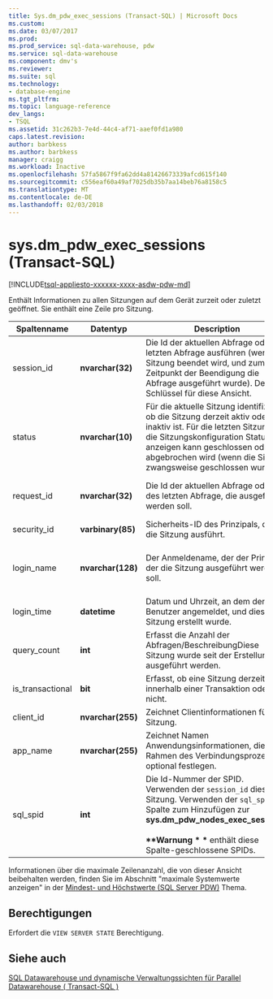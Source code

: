 ```yaml
---
title: Sys.dm_pdw_exec_sessions (Transact-SQL) | Microsoft Docs
ms.custom: 
ms.date: 03/07/2017
ms.prod: 
ms.prod_service: sql-data-warehouse, pdw
ms.service: sql-data-warehouse
ms.component: dmv's
ms.reviewer: 
ms.suite: sql
ms.technology:
- database-engine
ms.tgt_pltfrm: 
ms.topic: language-reference
dev_langs:
- TSQL
ms.assetid: 31c262b3-7e4d-44c4-af71-aaef0fd1a980
caps.latest.revision: 
author: barbkess
ms.author: barbkess
manager: craigg
ms.workload: Inactive
ms.openlocfilehash: 57fa5867f9fa62dd4a81426673339afcd615f140
ms.sourcegitcommit: c556eaf60a49af7025db35b7aa14beb76a8158c5
ms.translationtype: MT
ms.contentlocale: de-DE
ms.lasthandoff: 02/03/2018
---
```

# <a name="sysdmpdwexecsessions-transact-sql"></a>sys.dm_pdw_exec_sessions (Transact-SQL)
[!INCLUDE[tsql-appliesto-xxxxxx-xxxx-asdw-pdw-md](../../includes/tsql-appliesto-xxxxxx-xxxx-asdw-pdw-md.md)]

  Enthält Informationen zu allen Sitzungen auf dem Gerät zurzeit oder zuletzt geöffnet. Sie enthält eine Zeile pro Sitzung.  
  
|Spaltenname|Datentyp|Description|Bereich|  
|-----------------|---------------|-----------------|-----------|  
|session_id|**nvarchar(32)**|Die Id der aktuellen Abfrage oder der letzten Abfrage ausführen (wenn die Sitzung beendet wird, und zum Zeitpunkt der Beendigung die Abfrage ausgeführt wurde). Der Schlüssel für diese Ansicht.|Für alle Sitzungen im System eindeutig.|  
|status|**nvarchar(10)**|Für die aktuelle Sitzung identifiziert, ob die Sitzung derzeit aktiv oder inaktiv ist. Für die letzten Sitzungen die Sitzungskonfiguration Status anzeigen kann geschlossen oder abgebrochen wird (wenn die Sitzung zwangsweise geschlossen wurde).|"LEERLAUF", "ACTIVE", "GESCHLOSSEN", BEENDET""|  
|request_id|**nvarchar(32)**|Die Id der aktuellen Abfrage oder des letzten Abfrage, die ausgeführt werden soll.|Für alle Anforderungen im System eindeutig. NULL, wenn keine ausgeführt wurde.|  
|security_id|**varbinary(85)**|Sicherheits-ID des Prinzipals, der die Sitzung ausführt.||  
|login_name|**nvarchar(128)**|Der Anmeldename, der der Prinzipal, der die Sitzung ausgeführt werden soll.|Eine beliebige Zeichenfolge, die die Benutzer-Benennungskonventionen entsprechen.|  
|login_time|**datetime**|Datum und Uhrzeit, an dem der Benutzer angemeldet, und dieser Sitzung erstellt wurde.|Gültige **"DateTime"** vor der aktuellen Uhrzeit.|  
|query_count|**int**|Erfasst die Anzahl der Abfragen/BeschreibungDiese Sitzung wurde seit der Erstellung ausgeführt werden.|Größer als oder gleich 0.|  
|is_transactional|**bit**|Erfasst, ob eine Sitzung derzeit innerhalb einer Transaktion oder nicht.|für automatische Commits 0, 1 für transaktional.|  
|client_id|**nvarchar(255)**|Zeichnet Clientinformationen für die Sitzung.|Jede gültige Zeichenfolge.|  
|app_name|**nvarchar(255)**|Zeichnet Namen Anwendungsinformationen, die im Rahmen des Verbindungsprozesses optional festlegen.|Jede gültige Zeichenfolge.|  
|sql_spid|**int**|Die Id-Nummer der SPID. Verwenden der `session_id` dieser Sitzung. Verwenden der `sql_spid` Spalte zum Hinzufügen zur **sys.dm_pdw_nodes_exec_sessions**.<br /><br /> **\*\*Warnung \* \***  enthält diese Spalte-geschlossene SPIDs.||  
  
 Informationen über die maximale Zeilenanzahl, die von dieser Ansicht beibehalten werden, finden Sie im Abschnitt "maximale Systemwerte anzeigen" in der [Mindest- und Höchstwerte (SQL Server PDW)](http://msdn.microsoft.com/en-us/5243f018-2713-45e3-9b61-39b2a57401b9) Thema.  
  
## <a name="permissions"></a>Berechtigungen  
 Erfordert die `VIEW SERVER STATE` Berechtigung.  
  
## <a name="see-also"></a>Siehe auch  
 [SQL Datawarehouse und dynamische Verwaltungssichten für Parallel Datawarehouse &#40; Transact-SQL &#41;](../../relational-databases/system-dynamic-management-views/sql-and-parallel-data-warehouse-dynamic-management-views.md)  
  
  
